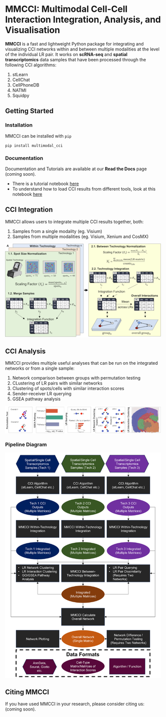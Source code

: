 # MMCCI: Multimodal Cell-Cell Interaction Integration, Analysis, and Visualisation

**MMCCI** is a fast and lightweight Python package for integrating and visualizing CCI networks within and between multiple modalities at the level of the individual LR pair. It works on **scRNA-seq** and **spatial transcriptomics** data samples that have been processed through the following CCI algorithms:
1. stLearn
2. CellChat
3. CellPhoneDB
4. NATMI
5. Squidpy

## Getting Started

### Installation

MMCCI can be installed with `pip`

```
pip install multimodal_cci
```


### Documentation

Documentation and Tutorials are available at our **Read the Docs** page (coming soon).

- There is a tutorial notebook [here](examples/brain_aging_example.ipynb)
- To understand how to load CCI results from different tools, look at this notebook [here](example/loading_CCI_results.ipynb)

## CCI Integration

MMCCI allows users to integrate multiple CCI results together, both:
1. Samples from a single modality (eg. Visium)
2. Samples from multiple modalities (eg. Visium, Xenium and CosMX)

![Integration Method](docs/images/integration_method.png)

## CCI Analysis

MMCCI provides multiple useful analyses that can be run on the integrated networks or from a single sample:
1. Network comparison between groups with permutation testing
2. CLustering of LR pairs with similar networks
3. Clustering of spots/cells with similar interaction scores
4. Sender-receiver LR querying
5. GSEA pathway analysis

![Downstream Analyses](docs/images/analyses.png)

### Pipeline Diagram

![MMCCI Pipeline](docs/images/pipeline.png)

## Citing MMCCI

If you have used MMCCI in your research, please consider citing us: (coming soon).

